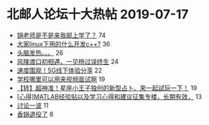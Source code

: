 # 北邮人论坛十大热帖 2019-07-17

- [锅老师是不是来我邮上学了？](https://bbs.byr.cn/article/Talking/6136131) 74
- [大家linux下用的什么开发c++?](https://bbs.byr.cn/article/CPP/99141) 36
- [头脑发热。。。](https://bbs.byr.cn/article/WorkLife/1126338) 26
- [风陵渡口初相遇，一见杨过误终生](https://bbs.byr.cn/article/Feeling/3116247) 24
- [速度围观！5G线下体验分享](https://bbs.byr.cn/article/Picture/3245016) 22
- [学校哪里可以用来视频面试啊](https://bbs.byr.cn/article/StudyShare/192191) 19
- [【转】超神准！星座小王子独创的新型占卜、來一起試玩一下！](https://bbs.byr.cn/article/Constellations/326533) 19
- [[心得]MATLAB经验贴以及学习心得和建议征集专楼，长期有效，](https://bbs.byr.cn/article/Matlab/11322) 13
- [讨论一波](https://bbs.byr.cn/article/ACM_ICPC/98097) 11
- [香锅退役了](https://bbs.byr.cn/article/LOL/27693) 8


